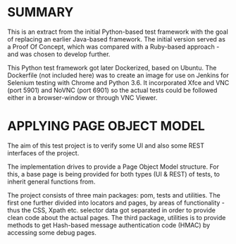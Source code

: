 
SUMMARY
=========

This is an extract from the initial Python-based test framework with the goal of replacing an earlier Java-based framework.
The initial version served as a Proof Of Concept, which was compared with a Ruby-based approach - and was chosen to develop further.

This Python test framework got later Dockerized, based on Ubuntu. 
The Dockerfile (not included here) was to create an image for use on Jenkins for Selenium testing with Chrome and Python 3.6.
It incorporated Xfce and VNC (port 5901) and NoVNC (port 6901) so the actual tests could be followed either in a browser-window or through VNC Viewer.

APPLYING PAGE OBJECT MODEL
============================

The aim of this test project is to verify some UI and also some REST interfaces of the project.

The implementation drives to provide a Page Object Model structure.
For this, a base page is being provided for both types (UI & REST) of tests, to inherit general functions from.

The project consists of three main packages: pom, tests and utilities.
The first one further divided into locators and pages, by areas of functionality - thus the CSS, Xpath etc. selector data got separated in order to provide clean code about the actual pages.
The third package, utilities is to provide methods to get Hash-based message authentication code (HMAC) by accessing some debug pages.